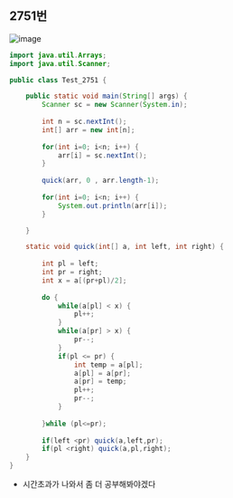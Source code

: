 ## 2751번

![image](https://user-images.githubusercontent.com/70584146/151749755-a64ee43e-0712-46cc-9e61-75131ffed5f1.png)

```java
import java.util.Arrays;
import java.util.Scanner;

public class Test_2751 {

	public static void main(String[] args) {
		Scanner sc = new Scanner(System.in);
		
		int n = sc.nextInt();
		int[] arr = new int[n];
		
		for(int i=0; i<n; i++) {
			arr[i] = sc.nextInt();
		}
		
		quick(arr, 0 , arr.length-1);
		
		for(int i=0; i<n; i++) {
			System.out.println(arr[i]);
		}

	}

	static void quick(int[] a, int left, int right) {
		
		int pl = left;
		int pr = right;
		int x = a[(pr+pl)/2];
		
		do {
			while(a[pl] < x) {
				pl++;
			}
			while(a[pr] > x) {
				pr--;
			}
			if(pl <= pr) {
				int temp = a[pl];
				a[pl] = a[pr];
				a[pr] = temp;
				pl++;
				pr--;
			}
			
		}while (pl<=pr);
		
		if(left <pr) quick(a,left,pr);
		if(pl <right) quick(a,pl,right);
	}
}
```
* 시간초과가 나와서 좀 더 공부해봐야겠다
